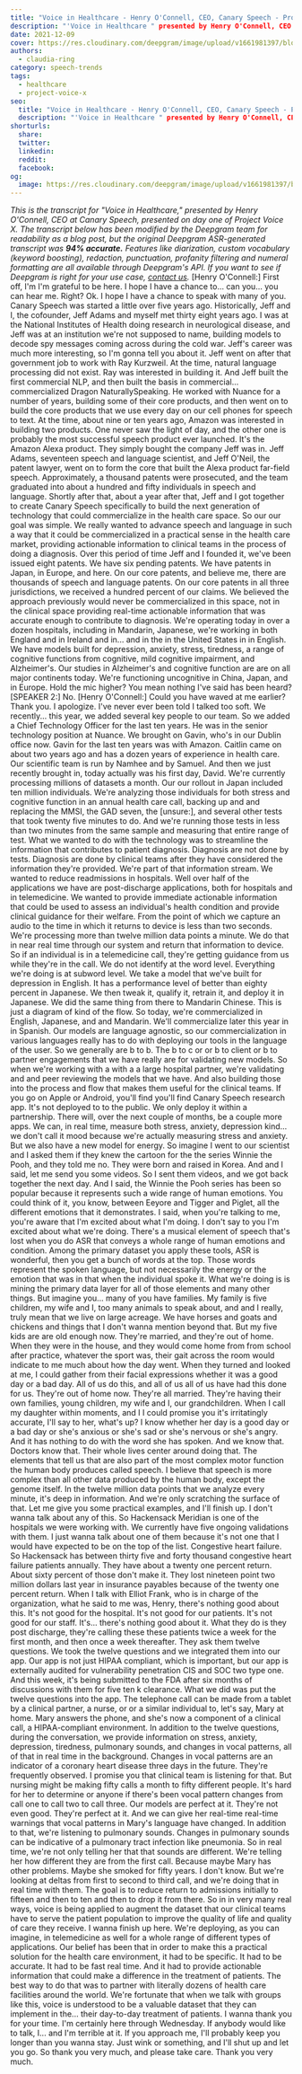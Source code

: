 ```yaml
---
title: "Voice in Healthcare - Henry O'Connell, CEO, Canary Speech - Project Voice X"
description: "'Voice in Healthcare " presented by Henry O'Connell, CEO of Canary Speech, presented on day one of Project Voice X. "
date: 2021-12-09
cover: https://res.cloudinary.com/deepgram/image/upload/v1661981397/blog/voice-in-healthcare-henry-oconnell-ceo-canary-speech-project-voice-x/proj-voice-x-session-henry-oconnell-blog-thumb-554.png
authors:
  - claudia-ring
category: speech-trends
tags:
  - healthcare
  - project-voice-x
seo:
  title: "Voice in Healthcare - Henry O'Connell, CEO, Canary Speech - Project Voice X"
  description: "'Voice in Healthcare " presented by Henry O'Connell, CEO of Canary Speech, presented on day one of Project Voice X. "
shorturls:
  share: 
  twitter: 
  linkedin: 
  reddit: 
  facebook: 
og:
  image: https://res.cloudinary.com/deepgram/image/upload/v1661981397/blog/voice-in-healthcare-henry-oconnell-ceo-canary-speech-project-voice-x/proj-voice-x-session-henry-oconnell-blog-thumb-554.png
---
```


_This is the transcript for "Voice in Healthcare," presented by Henry O'Connell, CEO at Canary Speech, presented on day one of Project Voice X._ _The transcript below has been modified by the Deepgram team for readability as a blog post, but the original Deepgram ASR-generated transcript was **94% accurate.**  Features like diarization, custom vocabulary (keyword boosting), redaction, punctuation, profanity filtering and numeral formatting are all available through Deepgram's API.  If you want to see if Deepgram is right for your use case, [contact us](https://deepgram.com/contact-us/)._ [Henry O'Connell:] First off, I'm I'm grateful to be here. I hope I have a chance to... can you... you can hear me. Right? Ok. I hope I have a chance to speak with many of you. Canary Speech was started a little over five years ago. Historically, Jeff and I, the cofounder, Jeff Adams and myself met thirty eight years ago. I was at the National Institutes of Health doing research in neurological disease, and Jeff was at an institution we're not supposed to name, building models to decode spy messages coming across during the cold war. Jeff's career was much more interesting, so I'm gonna tell you about it. Jeff went on after that government job to work with Ray Kurzweil. At the time, natural language processing did not exist. Ray was interested in building it. And Jeff built the first commercial NLP, and then built the basis in commercial... commercialized Dragon NaturallySpeaking. He worked with Nuance for a number of years, building some of their core products, and then went on to build the core products that we use every day on our cell phones for speech to text. At the time, about nine or ten years ago, Amazon was interested in building two products. One never saw the light of day, and the other one is probably the most successful speech product ever launched. It's the Amazon Alexa product. They simply bought the company Jeff was in. Jeff Adams, seventeen speech and language scientist, and Jeff O'Neil, the patent lawyer, went on to form the core that built the Alexa product far-field speech. Approximately, a thousand patents were prosecuted, and the team graduated into about a hundred and fifty individuals in speech and language. Shortly after that, about a year after that, Jeff and I got together to create Canary Speech specifically to build the next generation of technology that could commercialize in the health care space. So our our goal was simple. We really wanted to advance speech and language in such a way that it could be commercialized in a practical sense in the health care market, providing actionable information to clinical teams in the process of doing a diagnosis. Over this period of time Jeff and I founded it, we've been issued eight patents. We have six pending patents. We have patents in Japan, in Europe, and here. On our core patents, and believe me, there are thousands of speech and language patents. On our core patents in all three jurisdictions, we received a hundred percent of our claims. We believed the approach previously would never be commercialized in this space, not in the clinical space providing real-time actionable information that was accurate enough to contribute to diagnosis. We're operating today in over a dozen hospitals, including in Mandarin, Japanese, we're working in both England and in Ireland and in... and in the in the United States in in English. We have models built for depression, anxiety, stress, tiredness, a range of cognitive functions from cognitive, mild cognitive impairment, and Alzheimer's. Our studies in Alzheimer's and cognitive function are are on all major continents today. We're functioning uncognitive in China, Japan, and in Europe. Hold the mic higher? You mean nothing I've said has been heard? [SPEAKER 2:] No. [Henry O'Connell:] Could you have waved at me earlier? Thank you. I apologize. I've never ever been told I talked too soft. We recently... this year, we added several key people to our team. So we added a Chief Technology Officer for the last ten years. He was in the senior technology position at Nuance. We brought on Gavin, who's in our Dublin office now. Gavin for the last ten years was with Amazon. Caitlin came on about two years ago and has a dozen years of experience in health care. Our scientific team is run by Namhee and by Samuel. And then we just recently brought in, today actually was his first day, David. We're currently processing millions of datasets a month. Our our rollout in Japan included ten million individuals. We're analyzing those individuals for both stress and cognitive function in an annual health care call, backing up and and replacing the MMSI, the GAD seven, the [unsure:], and several other tests that took twenty five minutes to do. And we're running those tests in less than two minutes from the same sample and measuring that entire range of test. What we wanted to do with the technology was to streamline the information that contributes to patient diagnosis. Diagnosis are not done by tests. Diagnosis are done by clinical teams after they have considered the information they're provided. We're part of that information stream. We wanted to reduce readmissions in hospitals. Well over half of the applications we have are post-discharge applications, both for hospitals and in telemedicine. We wanted to provide immediate actionable information that could be used to assess an individual's health condition and provide clinical guidance for their welfare. From the point of which we capture an audio to the time in which it returns to device is less than two seconds. We're processing more than twelve million data points a minute. We do that in near real time through our system and return that information to device. So if an individual is in a telemedicine call, they're getting guidance from us while they're in the call. We do not identify at the word level. Everything we're doing is at subword level. We take a model that we've built for depression in English. It has a performance level of better than eighty percent in Japanese. We then tweak it, qualify it, retrain it, and deploy it in Japanese. We did the same thing from there to Mandarin Chinese. This is just a diagram of kind of the flow. So today, we're commercialized in English, Japanese, and and Mandarin. We'll commercialize later this year in in Spanish. Our models are language agnostic, so our commercialization in various languages really has to do with deploying our tools in the language of the user. So we generally are b to b. The b to c or or b to client or b to partner engagements that we have really are for validating new models. So when we're working with a with a a large hospital partner, we're validating and and peer reviewing the models that we have. And also building those into the process and flow that makes them useful for the clinical teams. If you go on Apple or Android, you'll find you'll find Canary Speech research app. It's not deployed to to the public. We only deploy it within a partnership. There will, over the next couple of months, be a couple more apps. We can, in real time, measure both stress, anxiety, depression kind... we don't call it mood because we're actually measuring stress and anxiety. But we also have a new model for energy. So imagine I went to our scientist and I asked them if they knew the cartoon for the the series Winnie the Pooh, and they told me no. They were born and raised in Korea. And and I said, let me send you some videos. So I sent them videos, and we got back together the next day. And I said, the Winnie the Pooh series has been so popular because it represents such a wide range of human emotions. You could think of it, you know, between Eeyore and Tigger and Piglet, all the different emotions that it demonstrates. I said, when you're talking to me, you're aware that I'm excited about what I'm doing. I don't say to you I'm excited about what we're doing. There's a musical element of speech that's lost when you do ASR that conveys a whole range of human emotions and condition. Among the primary dataset you apply these tools, ASR is wonderful, then you get a bunch of words at the top. Those words represent the spoken language, but not necessarily the energy or the emotion that was in that when the individual spoke it. What we're doing is is mining the primary data layer for all of those elements and many other things. But imagine you... many of you have families. My family is five children, my wife and I, too many animals to speak about, and and I really, truly mean that we live on large acreage. We have horses and goats and chickens and things that I don't wanna mention beyond that. But my five kids are are old enough now. They're married, and they're out of home. When they were in the house, and they would come home from from school after practice, whatever the sport was, their gait across the room would indicate to me much about how the day went. When they turned and looked at me, I could gather from their facial expressions whether it was a good day or a bad day. All of us do this, and all of us all of us have had this done for us. They're out of home now. They're all married. They're having their own families, young children, my wife and I, our grandchildren. When I call my daughter within moments, and I I could promise you it's irritatingly accurate, I'll say to her, what's up? I know whether her day is a good day or a bad day or she's anxious or she's sad or she's nervous or she's angry. And it has nothing to do with the word she has spoken. And we know that. Doctors know that. Their whole lives center around doing that. The elements that tell us that are also part of the most complex motor function the human body produces called speech. I believe that speech is more complex than all other data produced by the human body, except the genome itself. In the twelve million data points that we analyze every minute, it's deep in information. And we're only scratching the surface of that. Let me give you some practical examples, and I'll finish up. I don't wanna talk about any of this. So Hackensack Meridian is one of the hospitals we were working with. We currently have five ongoing validations with them. I just wanna talk about one of them because it's not one that I would have expected to be on the top of the list. Congestive heart failure. So Hackensack has between thirty five and forty thousand congestive heart failure patients annually. They have about a twenty one percent return. About sixty percent of those don't make it. They lost nineteen point two million dollars last year in insurance payables because of the twenty one percent return. When I talk with Elliot Frank, who is in charge of the organization, what he said to me was, Henry, there's nothing good about this. It's not good for the hospital. It's not good for our patients. It's not good for our staff. It's... there's nothing good about it. What they do is they post discharge, they're calling these these patients twice a week for the first month, and then once a week thereafter. They ask them twelve questions. We took the twelve questions and we integrated them into our app. Our app is not just HIPAA compliant, which is important, but our app is externally audited for vulnerability penetration CIS and SOC two type one. And this week, it's being submitted to the FDA after six months of discussions with them for five ten k clearance. What we did was put the twelve questions into the app. The telephone call can be made from a tablet by a clinical partner, a nurse, or or a similar individual to, let's say, Mary at home. Mary answers the phone, and she's now a component of a clinical call, a HIPAA-compliant environment. In addition to the twelve questions, during the conversation, we provide information on stress, anxiety, depression, tiredness, pulmonary sounds, and changes in vocal patterns, all of that in real time in the background. Changes in vocal patterns are an indicator of a coronary heart disease three days in the future. They're frequently observed. I promise you that clinical team is listening for that. But nursing might be making fifty calls a month to fifty different people. It's hard for her to determine or anyone if there's been vocal pattern changes from call one to call two to call three. Our models are perfect at it. They're not even good. They're perfect at it. And we can give her real-time real-time warnings that vocal patterns in Mary's language have changed. In addition to that, we're listening to pulmonary sounds. Changes in pulmonary sounds can be indicative of a pulmonary tract infection like pneumonia. So in real time, we're not only telling her that that sounds are different. We're telling her how different they are from the first call. Because maybe Mary has other problems. Maybe she smoked for fifty years. I don't know. But we're looking at deltas from first to second to third call, and we're doing that in real time with them. The goal is to reduce return to admissions initially to fifteen and then to ten and then to drop it from there. So in in very many real ways, voice is being applied to augment the dataset that our clinical teams have to serve the patient population to improve the quality of life and quality of care they receive. I wanna finish up here. We're deploying, as you can imagine, in telemedicine as well for a whole range of different types of applications. Our belief has been that in order to make this a practical solution for the health care environment, it had to be specific. It had to be accurate. It had to be fast real time. And it had to provide actionable information that could make a difference in the treatment of patients. The best way to do that was to partner with literally dozens of health care facilities around the world. We're fortunate that when we talk with groups like this, voice is understood to be a valuable dataset that they can implement in the... their day-to-day treatment of patients. I wanna thank you for your time. I'm certainly here through Wednesday. If anybody would like to talk, I... and I'm terrible at it. If you approach me, I'll probably keep you longer than you wanna stay. Just wink or something, and I'll shut up and let you go. So thank you very much, and please take care. Thank you very much.

